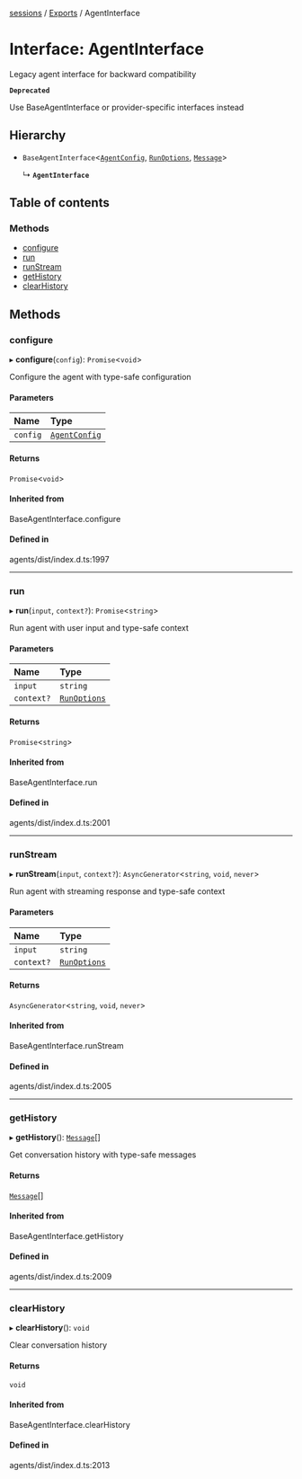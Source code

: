<!-- 
 ⚠️  AUTO-GENERATED FILE - DO NOT EDIT MANUALLY
 This file is automatically generated by scripts/docs-generator.js
 To make changes, edit the source TypeScript files or update the generator script
-->

[sessions](../../) / [Exports](../modules) / AgentInterface

# Interface: AgentInterface

Legacy agent interface for backward compatibility

**`Deprecated`**

Use BaseAgentInterface or provider-specific interfaces instead

## Hierarchy

- `BaseAgentInterface`\<[`AgentConfig`](AgentConfig), [`RunOptions`](RunOptions), [`Message`](../modules#message)\>

  ↳ **`AgentInterface`**

## Table of contents

### Methods

- [configure](AgentInterface#configure)
- [run](AgentInterface#run)
- [runStream](AgentInterface#runstream)
- [getHistory](AgentInterface#gethistory)
- [clearHistory](AgentInterface#clearhistory)

## Methods

### configure

▸ **configure**(`config`): `Promise`\<`void`\>

Configure the agent with type-safe configuration

#### Parameters

| Name | Type |
| :------ | :------ |
| `config` | [`AgentConfig`](AgentConfig) |

#### Returns

`Promise`\<`void`\>

#### Inherited from

BaseAgentInterface.configure

#### Defined in

agents/dist/index.d.ts:1997

___

### run

▸ **run**(`input`, `context?`): `Promise`\<`string`\>

Run agent with user input and type-safe context

#### Parameters

| Name | Type |
| :------ | :------ |
| `input` | `string` |
| `context?` | [`RunOptions`](RunOptions) |

#### Returns

`Promise`\<`string`\>

#### Inherited from

BaseAgentInterface.run

#### Defined in

agents/dist/index.d.ts:2001

___

### runStream

▸ **runStream**(`input`, `context?`): `AsyncGenerator`\<`string`, `void`, `never`\>

Run agent with streaming response and type-safe context

#### Parameters

| Name | Type |
| :------ | :------ |
| `input` | `string` |
| `context?` | [`RunOptions`](RunOptions) |

#### Returns

`AsyncGenerator`\<`string`, `void`, `never`\>

#### Inherited from

BaseAgentInterface.runStream

#### Defined in

agents/dist/index.d.ts:2005

___

### getHistory

▸ **getHistory**(): [`Message`](../modules#message)[]

Get conversation history with type-safe messages

#### Returns

[`Message`](../modules#message)[]

#### Inherited from

BaseAgentInterface.getHistory

#### Defined in

agents/dist/index.d.ts:2009

___

### clearHistory

▸ **clearHistory**(): `void`

Clear conversation history

#### Returns

`void`

#### Inherited from

BaseAgentInterface.clearHistory

#### Defined in

agents/dist/index.d.ts:2013
